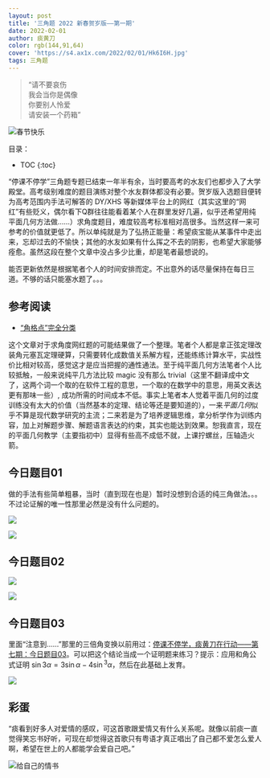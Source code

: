 ```yaml
---
layout: post
title: '三角题 2022 新春贺岁版——第一期'
date: 2022-02-01
author: 痰黄刀
color: rgb(144,91,64)
cover: 'https://s4.ax1x.com/2022/02/01/Hk6I6H.jpg'
tags: 三角题
---
```


> “请不要哀伤<br/>我会当你是偶像<br/>你要别人怜爱<br/>请安装一个药箱”

<img src="https://s4.ax1x.com/2022/02/01/Hk6I6H.jpg" alt="春节快乐" border="0" />

目录：

* TOC
{:toc}

“停课不停学”三角题专题已结束一年半有余，当时要高考的水友们也都步入了大学殿堂。高考级别难度的题目演练对整个水友群体都没有必要。贺岁版入选题目便转为高考范围内手法可解答的 DY/XHS 等新媒体平台上的网红（其实这里的“网红”有些贬义，偶尔看下Q群往往能看着某个人在群里发好几遍，似乎还希望用纯平面几何方法做……）求角度题目，难度较高考标准相对高很多。当然这样一来可参考的价值就更低了。所以单纯就是为了弘扬正能量：希望痰宝能从某事件中走出来，忘却过去的不愉快；其他的水友如果有什么挥之不去的阴影，也希望大家能够痊愈。虽然这段在整个文章中没占多少比重，却是笔者最想说的。

能否更新依然是根据笔者个人的时间安排而定。不出意外的话尽量保持在每日三道。不够的话只能塞水题了。。。

## 参考阅读

* [“角格点”完全分类](https://zhuanlan.zhihu.com/p/105111160)

这个文章对于求角度网红题的可能结果做了一个整理。笔者个人都是拿正弦定理改装角元塞瓦定理硬算，只需要转化成数值关系解方程，还能练练计算水平，实战性价比相对较高，感觉这才是应当把握的通性通法。至于纯平面几何方法笔者个人比较抵触，一般来说纯平几方法比较 magic 没有那么 trivial（这里不翻译成中文了，这两个词一个取的在软件工程的意思，一个取的在数学中的意思，用英文表达更有那味一些）, 成功所需的时间成本不低。事实上笔者本人觉着平面几何的过度训练没有太大的价值（当然基本的定理、结论等还是要知道的），一来*平面几何*似乎不算是现代数学研究的主流；二来若是为了培养逻辑思维，拿分析学作为训练内容，加上对解题步骤、解题语言表达的约束，其实也能达到效果。恕我直言，现在的平面几何教学（主要指初中）显得有些高不成低不就，上课拧螺丝，压轴造火箭。

## 今日题目01

做的手法有些简单粗暴，当时（直到现在也是）暂时没想到合适的纯三角做法。。。不过论证解的唯一性那里必然是没有什么问题的。

![](https://s4.ax1x.com/2022/02/01/HkgFrd.jpg)

![](https://s4.ax1x.com/2022/02/01/HkgiKH.jpg)

## 今日题目02

![](https://s4.ax1x.com/2022/02/01/HkgEVI.jpg)

![](https://s4.ax1x.com/2022/02/01/HkgCxe.jpg)

## 今日题目03

里面“注意到……”那里的三倍角变换以前用过：[停课不停学，痰黄刀在行动——第七期：今日题目03](https://grandtanfans.github.io/2020/03/29/class-stops-while-study-goes-on-07.html#%E4%BB%8A%E6%97%A5%E9%A2%98%E7%9B%AE03)。可以把这个结论当成一个证明题来练习？提示：应用和角公式证明 $\sin3\alpha=3\sin\alpha-4\sin{^3}\alpha$，然后在此基础上发育。

![](https://s4.ax1x.com/2022/02/01/HkgkqA.jpg)

## 彩蛋

“痰看到好多人对爱情的感叹，可这首歌跟爱情又有什么关系呢。就像以前痰一直觉得笑忘书好听，可现在却觉得这首歌只有粤语才真正唱出了自己都不爱怎么爱人啊，希望在世上的人都能学会爱自己吧。”

<img src="https://s4.ax1x.com/2022/02/02/HkHnJJ.jpg" alt="给自己的情书" border="0" />
